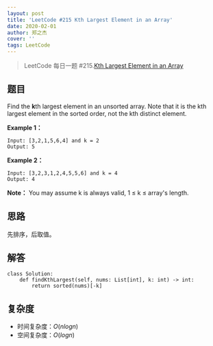 ```yaml
---
layout: post
title: 'LeetCode #215 Kth Largest Element in an Array'
date: 2020-02-01
author: 郑之杰
cover: ''
tags: LeetCode
---
```


> LeetCode 每日一题 #215.[Kth Largest Element in an Array](https://leetcode-cn.com/problems/kth-largest-element-in-an-array/)

## 题目
Find the **k**th largest element in an unsorted array. Note that it is the kth largest element in the sorted order, not the kth distinct element.


**Example 1：**
```
Input: [3,2,1,5,6,4] and k = 2
Output: 5
```

**Example 2：**
```
Input: [3,2,3,1,2,4,5,5,6] and k = 4
Output: 4
```

**Note：**
You may assume k is always valid, 1 ≤ k ≤ array's length.

## 思路
先排序，后取值。

## 解答
```
class Solution:
    def findKthLargest(self, nums: List[int], k: int) -> int:
        return sorted(nums)[-k]
```

## 复杂度
- 时间复杂度：$O(nlogn)$
- 空间复杂度：$O(logn)$